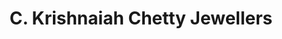 ---
title: "C. Krishnaiah Chetty Jewellers"
url: /bangalore/c-krishnaiah-chetty-jewellers/
shop: jewelry
---